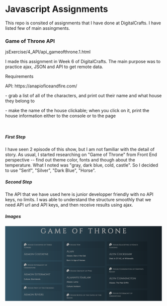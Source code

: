 <h1> Javascript Assignments</h1>
This repo is consited of assignments that I have done at DigitalCrafts. 
I have listed few of main assingments.

<h3> Game of Throne API</h3>
<p>jsExercise/4_API/api_gameofthrone.1.html</p>
<p>I made this assignment in Week 6 of DigitalCrafts. The main purpose was to practice ajax, JSON and API to get remote data.</p>

<p>Requirements</p>
<p>API: https://anapioficeandfire.com/</p>
<p>- grab a list of all of the characters, and print out their name and what house they belong to</p>
<p>- make the name of the house clickable; when you click on it, print the house information either to the console or to the page</p>
<br>

<h5> First Step </h5>
I have seen 2 episode of this show, but I am not familiar with the detail of story. As usual, I started researching on "Game of Throne" from Front End perspective -- find out theme color, fonts and though about the temperature. What I noted was "gray, dark blue, cold, castle". So I decided to use "Serif", "Silver", "Dark Blue", "Horse". 

<h5> Second Step </h5>
The API that we have used here is junior developper friendly with no API keys, no limits. I was able to understand the structure smoothly that we need API url and API keys, and then receive results using ajax. 

<h5> Images</h5>
<img src ='screenshots/game_of_throne.png'>